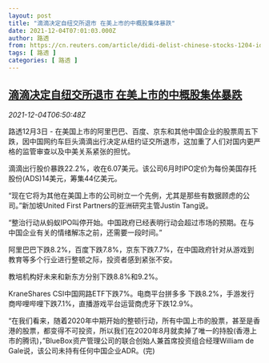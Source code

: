 ```yaml
---
layout: post
title: "滴滴决定自纽交所退市 在美上市的中概股集体暴跌"
date: 2021-12-04T07:01:03.000Z
author: 路透
from: https://cn.reuters.com/article/didi-delist-chinese-stocks-1204-idCNKBS2IJ04L
tags: [ 路透 ]
categories: [ 路透 ]
---
```

<!--1638601263000-->
[滴滴决定自纽交所退市 在美上市的中概股集体暴跌](https://cn.reuters.com/article/didi-delist-chinese-stocks-1204-idCNKBS2IJ04L)
------

<div>
<div><i>2021-12-04T06:50:48Z</i></div><p>路透12月3日 - 在美国上市的阿里巴巴、百度、京东和其他中国企业的股票周五下跌，因中国网约车巨头滴滴出行决定从纽约证交所退市，这加重了人们对国内更严格的监管审查以及中美关系紧张的担忧。</p><p>滴滴出行股价暴跌22.2%，收在6.07美元。该公司6月时IPO定价为每份美国存托股份(ADS)14美元，筹集44亿美元。</p><p>“现在它将为其他在美国上市的公司树立一个先例，尤其是那些有数据顾虑的公司。”新加坡United First Partners的亚洲研究主管Justin Tang说。</p><p>“整治行动从蚂蚁IPO叫停开始。中国政府已经表明行动会超过市场的预期。在与中国企业有关的情绪解冻之前，还需要一段时间。”</p><p>阿里巴巴下跌8.2%，百度下跌7.8%，京东下跌7.7%，在中国政府针对从游戏到教育等多个行业进行整顿之际，投资者感到紧张不安。</p><p>教培机构好未来和新东方分别下跌8.8%和9.2%。</p><p>KraneShares CSI中国网路ETF下跌7%。电商平台拼多多 下跌8.2%，手游发行商哔哩哔哩下跌7.1%，直播游戏平台运营商虎牙下跌12.9%。</p><p>“在我们看来，随着2020年中期开始的整顿行动，所有中国上市的股票，甚至是香港的股票，都变得不可投资，所以我们在2020年8月就卖掉了唯一的持股(香港上市的腾讯)，”BlueBox资产管理公司的联合创始人兼首席投资组合经理William de Gale说，该公司未持有任何中国企业ADR。(完)</p>
</div>
